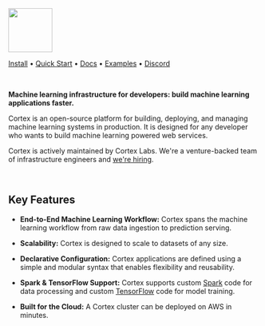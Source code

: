 <img src='https://www.cortexlabs.com/img/common/logo.png' height='88'>

<br>

[Install](docs/cluster/install.md) • [Quick Start](docs/quick-start.md) • [](CORTEX_VERSION_MINOR)[Docs](https://docs.cortexlabs.com/cortex/v/0.1/) • [](CORTEX_VERSION_MINOR)[Examples](https://github.com/cortexlabs/cortex/tree/master/examples) • [Discord](https://discord.gg/q2CFGPe)

<br>

**Machine learning infrastructure for developers: build  machine learning applications faster.**

Cortex is an open-source platform for building, deploying, and managing machine learning systems in production. It is designed for any developer who wants to build machine learning powered web services.

Cortex is actively maintained by Cortex Labs. We're a venture-backed team of infrastructure engineers and [we're hiring](https://angel.co/cortex-labs-inc/jobs).

<br>

## Key Features

- **End-to-End Machine Learning Workflow:** Cortex spans the machine learning workflow from raw data ingestion to prediction serving.

- **Scalability:** Cortex is designed to scale to datasets of any size.

- **Declarative Configuration:** Cortex applications are defined using a simple and modular syntax that enables flexibility and reusability.

- **Spark & TensorFlow Support:** Cortex supports custom [Spark](https://spark.apache.org/) code for data processing and custom [TensorFlow](https://www.tensorflow.org/) code for model training.

- **Built for the Cloud:** A Cortex cluster can be deployed on AWS in minutes.
